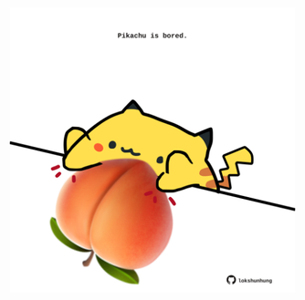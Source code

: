 <!-- built at 30/06/2022, 17:06:58 UTC -->
<p align="center">
  <img width="500" height="500" src="./ReadmeImage.svg">
</p>
